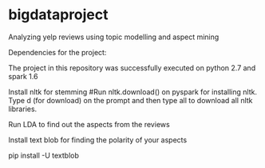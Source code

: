 # bigdataproject
Analyzing yelp reviews using topic modelling and aspect mining

Dependencies for the project: 

The project in this repository was successfully executed on python 2.7 and spark 1.6

Install nltk for stemming
#Run nltk.download() on pyspark for installing nltk. Type d (for download) on the prompt and then type all to download all nltk libraries.

Run LDA to find out the aspects from the reviews

Install text blob for finding the polarity of your aspects

pip install -U textblob 


